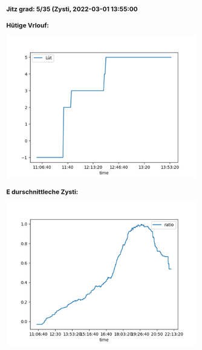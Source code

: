 ### Jitz grad: 5/35 (Zysti, 2022-03-01 13:55:00

### Hütige Vrlouf:
![Graph](Today.png)

### E durschnittleche Zysti:
![Graph](Zysti.png)